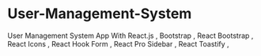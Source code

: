 # User-Management-System
User Management System App With React.js , Bootstrap , React Bootstrap , React Icons , React Hook Form , React Pro Sidebar , React Toastify , 
